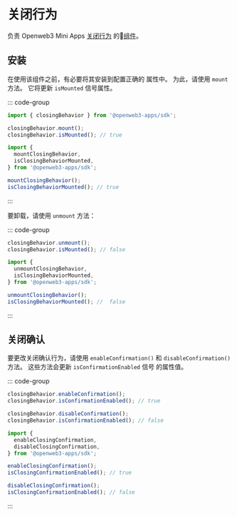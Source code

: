 # 关闭行为

负责 Openweb3 Mini
Apps [关闭行为](../../../../platform/closing-behavior.md) 的💠[组件](../scopes.md)。

## 安装

在使用该组件之前，有必要将其安装到配置正确的
属性中。 为此，请使用 `mount` 方法。 它将更新 `isMounted` 信号属性。

::: code-group

```ts [Variable]
import { closingBehavior } from '@openweb3-apps/sdk';

closingBehavior.mount();
closingBehavior.isMounted(); // true
```

```ts [Functions]
import {
  mountClosingBehavior,
  isClosingBehaviorMounted,
} from '@openweb3-apps/sdk';

mountClosingBehavior();
isClosingBehaviorMounted(); // true
```

:::

要卸载，请使用 `unmount` 方法：

::: code-group

```ts [Variable]
closingBehavior.unmount();
closingBehavior.isMounted(); // false
```

```ts [Functions]
import {
  unmountClosingBehavior,
  isClosingBehaviorMounted,
} from '@openweb3-apps/sdk';

unmountClosingBehavior();
isClosingBehaviorMounted(); //  false
```

:::

## 关闭确认

要更改关闭确认行为，请使用 `enableConfirmation()`
和 `disableConfirmation()` 方法。 这些方法会更新 `isConfirmationEnabled` 信号
的属性值。

::: code-group

```ts [Variable]
closingBehavior.enableConfirmation();
closingBehavior.isConfirmationEnabled(); // true

closingBehavior.disableConfirmation();
closingBehavior.isConfirmationEnabled(); // false
```

```ts [Functions]
import {
  enableClosingConfirmation,
  disableClosingConfirmation,
} from '@openweb3-apps/sdk';

enableClosingConfirmation();
isClosingConfirmationEnabled(); // true

disableClosingConfirmation();
isClosingConfirmationEnabled(); // false
```

:::